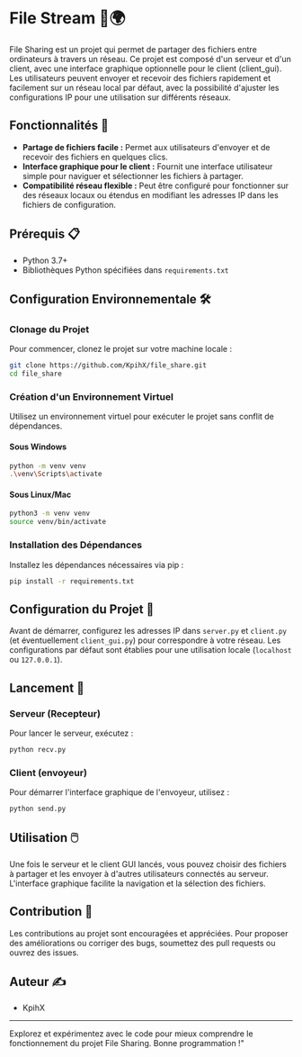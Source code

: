 # File Stream 📁🌍

File Sharing est un projet qui permet de partager des fichiers entre ordinateurs à travers un réseau. Ce projet est composé d'un serveur et d'un client, avec une interface graphique optionnelle pour le client (client_gui). Les utilisateurs peuvent envoyer et recevoir des fichiers rapidement et facilement sur un réseau local par défaut, avec la possibilité d'ajuster les configurations IP pour une utilisation sur différents réseaux.

## Fonctionnalités 🚀

- **Partage de fichiers facile :** Permet aux utilisateurs d'envoyer et de recevoir des fichiers en quelques clics.
- **Interface graphique pour le client :** Fournit une interface utilisateur simple pour naviguer et sélectionner les fichiers à partager.
- **Compatibilité réseau flexible :** Peut être configuré pour fonctionner sur des réseaux locaux ou étendus en modifiant les adresses IP dans les fichiers de configuration.

## Prérequis 📋

- Python 3.7+
- Bibliothèques Python spécifiées dans `requirements.txt`

## Configuration Environnementale 🛠️

### Clonage du Projet

Pour commencer, clonez le projet sur votre machine locale :

```bash
git clone https://github.com/KpihX/file_share.git
cd file_share
```

### Création d'un Environnement Virtuel

Utilisez un environnement virtuel pour exécuter le projet sans conflit de dépendances.

#### Sous Windows

```bash
python -m venv venv
.\venv\Scripts\activate
```

#### Sous Linux/Mac

```bash
python3 -m venv venv
source venv/bin/activate
```

### Installation des Dépendances

Installez les dépendances nécessaires via pip :

```bash
pip install -r requirements.txt
```

## Configuration du Projet 🔧

Avant de démarrer, configurez les adresses IP dans `server.py` et `client.py` (et éventuellement `client_gui.py`) pour correspondre à votre réseau. Les configurations par défaut sont établies pour une utilisation locale (`localhost` ou `127.0.0.1`).

## Lancement 🚀

### Serveur (Recepteur)

Pour lancer le serveur, exécutez :

```bash
python recv.py
```

### Client (envoyeur)

Pour démarrer l'interface graphique de l'envoyeur, utilisez :

```bash
python send.py
```

## Utilisation 🖱️

Une fois le serveur et le client GUI lancés, vous pouvez choisir des fichiers à partager et les envoyer à d'autres utilisateurs connectés au serveur. L'interface graphique facilite la navigation et la sélection des fichiers.

## Contribution 🤝

Les contributions au projet sont encouragées et appréciées. Pour proposer des améliorations ou corriger des bugs, soumettez des pull requests ou ouvrez des issues.

## Auteur ✍️

- KpihX

---

Explorez et expérimentez avec le code pour mieux comprendre le fonctionnement du projet File Sharing. Bonne programmation !"
